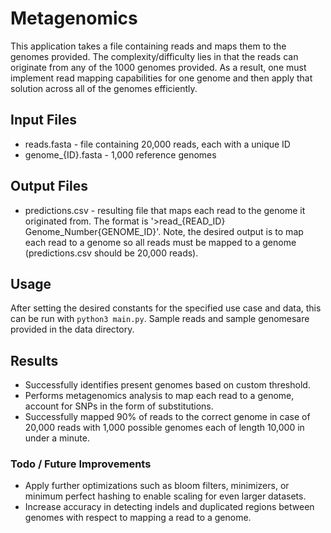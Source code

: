 # Metagenomics
This application takes a file containing reads and maps them to the genomes provided. The complexity/difficulty lies in that the reads can originate from any of the 1000 genomes provided. As a result, one must implement read mapping capabilities for one genome and then apply that solution across all of the genomes efficiently.

## Input Files
- reads.fasta - file containing 20,000 reads, each with a unique ID
- genome\_{ID}.fasta - 1,000 reference genomes

## Output Files
- predictions.csv - resulting file that maps each read to the genome it originated from. The format is '>read\_{READ_ID} Genome_Number{GENOME_ID}'. Note, the desired output is to map each read to a genome so all reads must be mapped to a genome (predictions.csv should be 20,000 reads).

## Usage
After setting the desired constants for the specified use case and data, this can be run with `python3 main.py`. Sample reads and sample genomesare provided in the data directory.

## Results
- Successfully identifies present genomes based on custom threshold.
- Performs metagenomics analysis to map each read to a genome, account for SNPs in the form of substitutions.
- Successfully mapped 90% of reads to the correct genome in case of 20,000 reads with 1,000 possible genomes each of length 10,000 in under a minute.

### Todo / Future Improvements
- Apply further optimizations such as bloom filters, minimizers, or minimum perfect hashing to enable scaling for even larger datasets.
- Increase accuracy in detecting indels and duplicated regions between genomes with respect to mapping a read to a genome.
